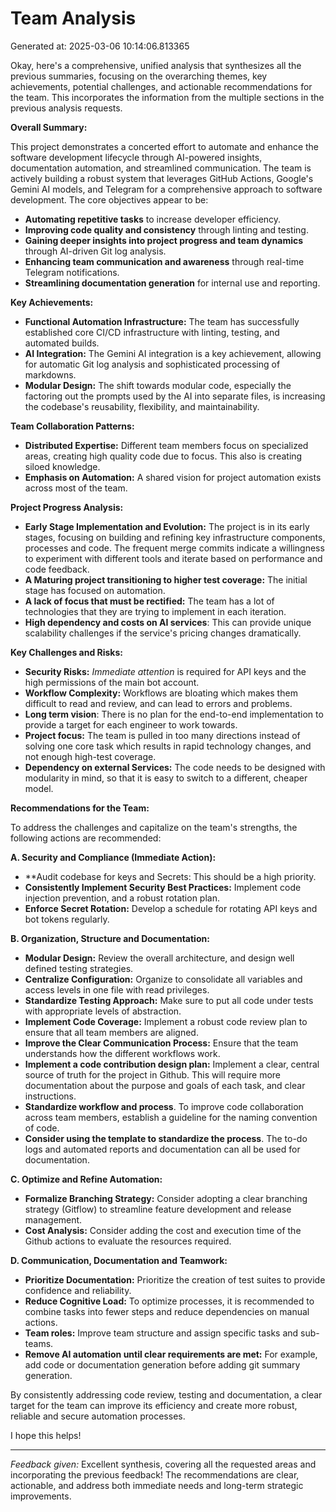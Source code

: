 # Team Analysis
Generated at: 2025-03-06 10:14:06.813365

Okay, here's a comprehensive, unified analysis that synthesizes all the previous summaries, focusing on the overarching themes, key achievements, potential challenges, and actionable recommendations for the team. This incorporates the information from the multiple sections in the previous analysis requests.

**Overall Summary:**

This project demonstrates a concerted effort to automate and enhance the software development lifecycle through AI-powered insights, documentation automation, and streamlined communication. The team is actively building a robust system that leverages GitHub Actions, Google's Gemini AI models, and Telegram for a comprehensive approach to software development. The core objectives appear to be:

*   **Automating repetitive tasks** to increase developer efficiency.
*   **Improving code quality and consistency** through linting and testing.
*   **Gaining deeper insights into project progress and team dynamics** through AI-driven Git log analysis.
*   **Enhancing team communication and awareness** through real-time Telegram notifications.
*   **Streamlining documentation generation** for internal use and reporting.

**Key Achievements:**

*   **Functional Automation Infrastructure:** The team has successfully established core CI/CD infrastructure with linting, testing, and automated builds.
*   **AI Integration:** The Gemini AI integration is a key achievement, allowing for automatic Git log analysis and sophisticated processing of markdowns.
*   **Modular Design:** The shift towards modular code, especially the factoring out the prompts used by the AI into separate files, is increasing the codebase's reusability, flexibility, and maintainability.

**Team Collaboration Patterns:**

*   **Distributed Expertise:** Different team members focus on specialized areas, creating high quality code due to focus. This also is creating siloed knowledge.
*   **Emphasis on Automation:** A shared vision for project automation exists across most of the team.

**Project Progress Analysis:**

*   **Early Stage Implementation and Evolution:** The project is in its early stages, focusing on building and refining key infrastructure components, processes and code. The frequent merge commits indicate a willingness to experiment with different tools and iterate based on performance and code feedback.
*   **A Maturing project transitioning to higher test coverage:** The initial stage has focused on automation.
*   **A lack of focus that must be rectified:** The team has a lot of technologies that they are trying to implement in each iteration.
*   **High dependency and costs on AI services**: This can provide unique scalability challenges if the service's pricing changes dramatically.

**Key Challenges and Risks:**

*   **Security Risks:** *Immediate attention* is required for API keys and the high permissions of the main bot account.
*   **Workflow Complexity:** Workflows are bloating which makes them difficult to read and review, and can lead to errors and problems.
*   **Long term vision**: There is no plan for the end-to-end implementation to provide a target for each engineer to work towards.
*   **Project focus:** The team is pulled in too many directions instead of solving one core task which results in rapid technology changes, and not enough high-test coverage.
*   **Dependency on external Services:** The code needs to be designed with modularity in mind, so that it is easy to switch to a different, cheaper model.

**Recommendations for the Team:**

To address the challenges and capitalize on the team's strengths, the following actions are recommended:

**A. Security and Compliance (Immediate Action):**

*   **Audit codebase for keys and Secrets: This should be a high priority.
*   **Consistently Implement Security Best Practices:** Implement code injection prevention, and a robust rotation plan.
*   **Enforce Secret Rotation:** Develop a schedule for rotating API keys and bot tokens regularly.

**B. Organization, Structure and Documentation:**

*   **Modular Design:** Review the overall architecture, and design well defined testing strategies.
*   **Centralize Configuration:** Organize to consolidate all variables and access levels in one file with read privileges.
*   **Standardize Testing Approach:** Make sure to put all code under tests with appropriate levels of abstraction.
*   **Implement Code Coverage:** Implement a robust code review plan to ensure that all team members are aligned.
*   **Improve the Clear Communication Process:** Ensure that the team understands how the different workflows work.
*   **Implement a code contribution design plan:** Implement a clear, central source of truth for the project in Github. This will require more documentation about the purpose and goals of each task, and clear instructions.
*   **Standardize workflow and process**. To improve code collaboration across team members, establish a guideline for the naming convention of code.
*   **Consider using the template to standardize the process**. The to-do logs and automated reports and documentation can all be used for documentation.

**C. Optimize and Refine Automation:**

*   **Formalize Branching Strategy:** Consider adopting a clear branching strategy (Gitflow) to streamline feature development and release management.
*   **Cost Analysis:** Consider adding the cost and execution time of the Github actions to evaluate the resources required.

**D. Communication, Documentation and Teamwork:**

*   **Prioritize Documentation:** Prioritize the creation of test suites to provide confidence and reliability.
*   **Reduce Cognitive Load:** To optimize processes, it is recommended to combine tasks into fewer steps and reduce dependencies on manual actions.
*    **Team roles:** Improve team structure and assign specific tasks and sub-teams.
*   **Remove AI automation until clear requirements are met:** For example, add code or documentation generation before adding git summary generation.

By consistently addressing code review, testing and documentation, a clear target for the team can improve its efficiency and create more robust, reliable and secure automation processes.

I hope this helps!

---
*Feedback given:*
Excellent synthesis, covering all the requested areas and incorporating the previous feedback! The recommendations are clear, actionable, and address both immediate needs and long-term strategic improvements.

